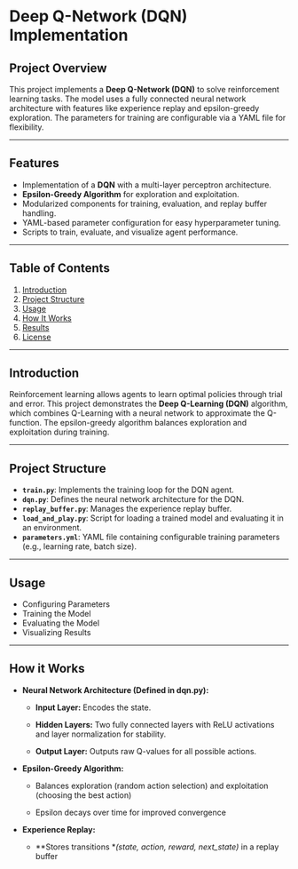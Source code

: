 # Deep Q-Network (DQN) Implementation  

## Project Overview  
This project implements a **Deep Q-Network (DQN)** to solve reinforcement learning tasks. The model uses a fully connected neural network architecture with features like experience replay and epsilon-greedy exploration. The parameters for training are configurable via a YAML file for flexibility.  

---

## Features  
- Implementation of a **DQN** with a multi-layer perceptron architecture.  
- **Epsilon-Greedy Algorithm** for exploration and exploitation.  
- Modularized components for training, evaluation, and replay buffer handling.  
- YAML-based parameter configuration for easy hyperparameter tuning.  
- Scripts to train, evaluate, and visualize agent performance.

---

## Table of Contents  
1. [Introduction](#introduction)  
2. [Project Structure](#project-structure)   
3. [Usage](#usage)  
4. [How It Works](#how-it-works)  
5. [Results](#results)  
6. [License](#license)  

---

## Introduction  
Reinforcement learning allows agents to learn optimal policies through trial and error. This project demonstrates the **Deep Q-Learning (DQN)** algorithm, which combines Q-Learning with a neural network to approximate the Q-function. The epsilon-greedy algorithm balances exploration and exploitation during training.  

---

## Project Structure  

- **`train.py`**: Implements the training loop for the DQN agent.  
- **`dqn.py`**: Defines the neural network architecture for the DQN.  
- **`replay_buffer.py`**: Manages the experience replay buffer.  
- **`load_and_play.py`**: Script for loading a trained model and evaluating it in an environment.  
- **`parameters.yml`**: YAML file containing configurable training parameters (e.g., learning rate, batch size).  

---

## Usage
- Configuring Parameters
- Training the Model
- Evaluating the Model
- Visualizing Results

---

## How it Works
- **Neural Network Architecture (Defined in dqn.py):**
  
  - **Input Layer:** Encodes the state.
  
  - **Hidden Layers:** Two fully connected layers with ReLU activations and layer normalization for stability.
 
  - **Output Layer:** Outputs raw Q-values for all possible actions.
 
- **Epsilon-Greedy Algorithm:**

  - Balances exploration (random action selection) and exploitation (choosing the best action)
 
  - Epsilon decays over time for improved convergence
 
- **Experience Replay:**

  - **Stores transitions **(state, action, reward, next_state)* in a replay buffer




